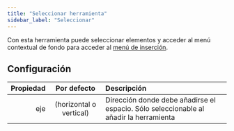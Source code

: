```yaml
---
title: "Seleccionar herramienta"
sidebar_label: "Seleccionar"
---
```



Con esta herramienta puede seleccionar elementos y acceder al menú contextual de fondo para acceder al [menú de inserción](../add).

## Configuración

| Propiedad |       Por defecto       | Descripción                                                                           |
| ---------:|:-----------------------:|:------------------------------------------------------------------------------------- |
|       eje | (horizontal o vertical) | Dirección donde debe añadirse el espacio. Sólo seleccionable al añadir la herramienta |
